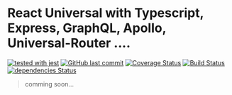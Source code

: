 # React Universal with Typescript, Express, GraphQL, Apollo, Universal-Router ....
[![tested with jest](https://img.shields.io/badge/tested_with-jest-99424f.svg)](https://github.com/facebook/jest)
[![GitHub last commit](https://img.shields.io/github/last-commit/amagno/react-universal-typescript.svg)](https://github.com/amagno/react-universal-typescript)
[![Coverage Status](https://coveralls.io/repos/github/amagno/react-universal-typescript/badge.svg?branch=master)](https://coveralls.io/github/amagno/react-universal-typescript?branch=master)
[![Build Status](https://travis-ci.org/amagno/react-universal-typescript.svg?branch=master)](https://travis-ci.org/amagno/react-universal-typescript)
[![dependencies Status](https://david-dm.org/amagno/react-universal-typescript/status.svg)](https://david-dm.org/amagno/react-universal-typescript)
> comming soon...
